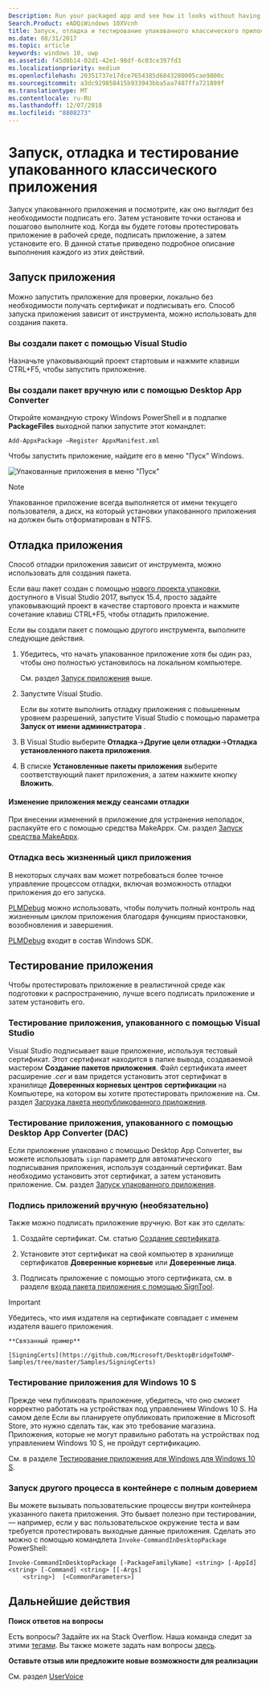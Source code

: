 ```yaml
---
Description: Run your packaged app and see how it looks without having to sign it. Then, set breakpoints and step through code. When you're ready to test your app in a production environment, sign your app and then install it.
Search.Product: eADQiWindows 10XVcnh
title: Запуск, отладка и тестирование упакованного классического приложения (мост для классических приложений)
ms.date: 08/31/2017
ms.topic: article
keywords: windows 10, uwp
ms.assetid: f45d8b14-02d1-42e1-98df-6c03ce397fd3
ms.localizationpriority: medium
ms.openlocfilehash: 20351737e17dce7654385d6843280005cae9800c
ms.sourcegitcommit: a3dc929858415b933943bba5aa7487ffa721899f
ms.translationtype: MT
ms.contentlocale: ru-RU
ms.lasthandoff: 12/07/2018
ms.locfileid: "8808273"
---
```

# <a name="run-debug-and-test-a-packaged-desktop-application"></a>Запуск, отладка и тестирование упакованного классического приложения

Запуск упакованного приложения и посмотрите, как оно выглядит без необходимости подписать его. Затем установите точки останова и пошагово выполните код. Когда вы будете готовы протестировать приложение в рабочей среде, подписать приложение, а затем установите его. В данной статье приведено подробное описание выполнения каждого из этих действий.

<a id="run-app" />

## <a name="run-your-application"></a>Запуск приложения

Можно запустить приложение для проверки, локально без необходимости получать сертификат и подписывать его. Способ запуска приложения зависит от инструмента, можно использовать для создания пакета.

### <a name="you-created-the-package-by-using-visual-studio"></a>Вы создали пакет с помощью Visual Studio

Назначьте упаковывающий проект стартовым и нажмите клавиши CTRL+F5, чтобы запустить приложение.

### <a name="you-created-the-package-manually-or-by-using-the-desktop-app-converter"></a>Вы создали пакет вручную или с помощью Desktop App Converter

Откройте командную строку Windows PowerShell и в подпапке **PackageFiles** выходной папки запустите этот командлет:

```
Add-AppxPackage –Register AppxManifest.xml
```
Чтобы запустить приложение, найдите его в меню "Пуск" Windows.

![Упакованные приложения в меню "Пуск"](images/desktop-to-uwp/converted-app-installed.png)

> [!NOTE]
> Упакованное приложение всегда выполняется от имени текущего пользователя, а диск, на который установки упакованного приложения на должен быть отформатирован в NTFS.

## <a name="debug-your-app"></a>Отладка приложения

Способ отладки приложения зависит от инструмента, можно использовать для создания пакета.

Если ваш пакет создан с помощью [нового проекта упаковки](desktop-to-uwp-packaging-dot-net.md#new-packaging-project), доступного в Visual Studio 2017, выпуск 15.4, просто задайте упаковывающий проект в качестве стартового проекта и нажмите сочетание клавиш CTRL+F5, чтобы отладить приложение.

Если вы создали пакет с помощью другого инструмента, выполните следующие действия.

1. Убедитесь, что начать упакованное приложение хотя бы один раз, чтобы оно полностью установилось на локальном компьютере.

   См. раздел [Запуск приложения](#run-app) выше.

2. Запустите Visual Studio.

   Если вы хотите выполнить отладку приложения с повышенным уровнем разрешений, запустите Visual Studio с помощью параметра **Запуск от имени администратора** .

3. В Visual Studio выберите **Отладка**->**Другие цели отладки**->**Отладка установленного пакета приложения**.

4. В списке **Установленные пакеты приложения** выберите соответствующий пакет приложения, а затем нажмите кнопку **Вложить**.

#### <a name="modify-your-application-in-between-debug-sessions"></a>Изменение приложения между сеансами отладки

При внесении изменений в приложение для устранения неполадок, распакуйте его с помощью средства MakeAppx. См. раздел [Запуск средства MakeAppx](desktop-to-uwp-manual-conversion.md#make-appx).

### <a name="debug-the-entire-application-lifecycle"></a>Отладка весь жизненный цикл приложения

В некоторых случаях вам может потребоваться более точное управление процессом отладки, включая возможность отладки приложения до его запуска.

[PLMDebug](https://msdn.microsoft.com/library/windows/hardware/jj680085(v=vs.85).aspx) можно использовать, чтобы получить полный контроль над жизненным циклом приложения благодаря функциям приостановки, возобновления и завершения.

[PLMDebug](https://msdn.microsoft.com/library/windows/hardware/jj680085(v=vs.85).aspx) входит в состав Windows SDK.

## <a name="test-your-app"></a>Тестирование приложения

Чтобы протестировать приложение в реалистичной среде как подготовки к распространению, лучше всего подписать приложение и затем установить его.

### <a name="test-an-application-that-you-packaged-by-using-visual-studio"></a>Тестирование приложения, упакованного с помощью Visual Studio

Visual Studio подписывает ваше приложение, используя тестовый сертификат. Этот сертификат находится в папке вывода, создаваемой мастером **Создание пакетов приложения**. Файл сертификата имеет расширение *.cer* и вам придется установить этот сертификат в хранилище **Доверенных корневых центров сертификации** на Компьютере, на котором вы хотите протестировать приложение на. См. раздел [Загрузка пакета неопубликованного приложения](../packaging/packaging-uwp-apps.md#sideload-your-app-package).

### <a name="test-an-application-that-you-packaged-by-using-the-desktop-app-converter-dac"></a>Тестирование приложения, упакованного с помощью Desktop App Converter (DAC)

Если приложение упаковано с помощью Desktop App Converter, вы можете использовать ``sign`` параметр для автоматического подписывания приложения, используя созданный сертификат. Вам необходимо установить этот сертификат, а затем установить приложение. См. раздел [Запуск упакованного приложения](desktop-to-uwp-run-desktop-app-converter.md#run-app).   


### <a name="manually-sign-apps-optional"></a>Подпись приложений вручную (необязательно)

Также можно подписать приложение вручную. Вот как это сделать:

1. Создайте сертификат. См. статью [Создание сертификата](../packaging/create-certificate-package-signing.md).

2. Установите этот сертификат на свой компьютер в хранилище сертификатов **Доверенные корневые** или **Доверенные лица**.

3. Подписать приложение с помощью этого сертификата, см. в разделе [входа пакета приложения с помощью SignTool](../packaging/sign-app-package-using-signtool.md).

  > [!IMPORTANT]
  > Убедитесь, что имя издателя на сертификате совпадает с именем издателя вашего приложения.

    **Связанный пример**

    [SigningCerts](https://github.com/Microsoft/DesktopBridgeToUWP-Samples/tree/master/Samples/SigningCerts)


### <a name="test-your-application-for-windows-10-s"></a>Тестирование приложения для Windows 10 S

Прежде чем публиковать приложение, убедитесь, что оно сможет корректно работать на устройствах под управлением Windows 10 S. На самом деле Если вы планируете опубликовать приложение в Microsoft Store, это нужно сделать так, как это требование магазина. Приложения, которые не могут правильно работать на устройствах под управлением Windows 10 S, не пройдут сертификацию.

См. в разделе [Тестирование приложения для Windows для Windows 10 S](https://docs.microsoft.com/windows/uwp/porting/desktop-to-uwp-test-windows-s).

### <a name="run-another-process-inside-the-full-trust-container"></a>Запуск другого процесса в контейнере с полным доверием

Вы можете вызывать пользовательские процессы внутри контейнера указанного пакета приложения. Это бывает полезно при тестировании,— например, если у вас пользовательское окружение теста и вам требуется протестировать выходные данные приложения. Сделать это можно с помощью командлета ```Invoke-CommandInDesktopPackage``` PowerShell:

```CMD
Invoke-CommandInDesktopPackage [-PackageFamilyName] <string> [-AppId] <string> [-Command] <string> [[-Args]
    <string>]  [<CommonParameters>]
```

## <a name="next-steps"></a>Дальнейшие действия

**Поиск ответов на вопросы**

Есть вопросы? Задайте их на Stack Overflow. Наша команда следит за этими [тегами](http://stackoverflow.com/questions/tagged/project-centennial+or+desktop-bridge). Вы также можете задать нам вопросы [здесь](https://social.msdn.microsoft.com/Forums/en-US/home?filter=alltypes&sort=relevancedesc&searchTerm=%5BDesktop%20Converter%5D).

**Оставьте отзыв или предложите новые возможности для реализации**

См. раздел [UserVoice](https://wpdev.uservoice.com/forums/110705-universal-windows-platform/category/161895-desktop-bridge-centennial)
